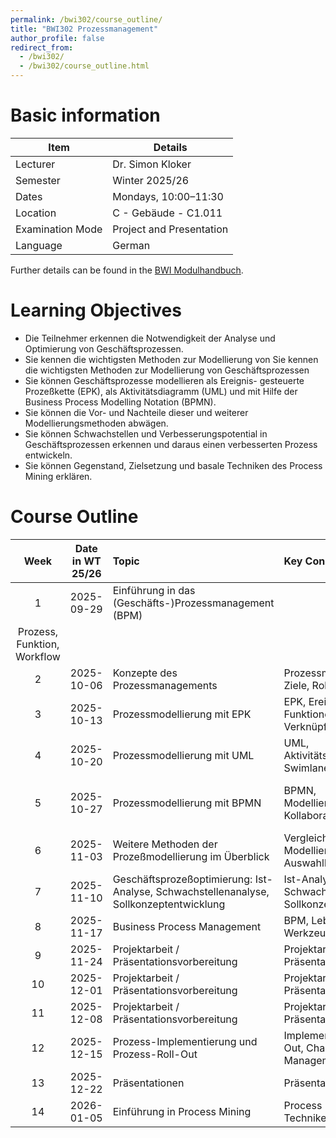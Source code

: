```yaml
---
permalink: /bwi302/course_outline/
title: "BWI302 Prozessmanagement"
author_profile: false
redirect_from: 
  - /bwi302/
  - /bwi302/course_outline.html
---
```


Basic information
======

| Item               | Details                      |
|--------------------|------------------------------|
| Lecturer           | Dr. Simon Kloker             |
| Semester           | Winter 2025/26               |
| Dates              | Mondays, 10:00–11:30         |
| Location           | C - Gebäude - C1.011         |
| Examination Mode   | Project and Presentation     |
| Language           | German                       |

Further details can be found in the [BWI Modulhandbuch](https://www.hwg-lu.de/fileadmin/user_upload/fachbereiche/fachbereich-3/Wirtschaftsinformatik/Downloads/BWI_Modulhandbuch.pdf). 

Learning Objectives
======


* Die Teilnehmer erkennen die Notwendigkeit der Analyse und Optimierung von Geschäftsprozessen.
* Sie kennen die wichtigsten Methoden zur Modellierung von Sie kennen die wichtigsten Methoden zur Modellierung von Geschäftsprozessen
* Sie können Geschäftsprozesse modellieren als Ereignis- gesteuerte Prozeßkette (EPK), als Aktivitätsdiagramm (UML) und mit Hilfe der Business Process Modelling Notation (BPMN).
* Sie können die Vor- und Nachteile dieser und weiterer Modellierungsmethoden abwägen.
* Sie können Schwachstellen und Verbesserungspotential in Geschäftsprozessen erkennen und daraus einen verbesserten Prozess entwickeln.
* Sie können Gegenstand, Zielsetzung und basale Techniken des Process Mining erklären.


Course Outline
======

| Week | Date in WT 25/26 | Topic | Key Concepts | Notes |
|:-----:|:------------:|:-----------------------------------------------|:-----------------------------------------------|:-----------------------------------------------|
| 1 | 2025-09-29 | Einführung in das (Geschäfts-)Prozessmanagement (BPM) 
 | Prozess, Funktion, Workflow |  |
| 2 | 2025-10-06 | Konzepte des Prozessmanagements | Prozessmanagement, Ziele, Rollen |  |
| 3 | 2025-10-13 | Prozessmodellierung mit EPK | EPK, Ereignisse, Funktionen, Verknüpfungen |  |
| 4 | 2025-10-20 | Prozessmodellierung mit UML | UML, Aktivitätsdiagramm, Swimlanes |  |
| 5 | 2025-10-27 | Prozessmodellierung mit BPMN | BPMN, Modellierungselemente, Kollaboration | Details and Topics for Project (Examination) |
| 6 | 2025-11-03 | Weitere Methoden der Prozeßmodellierung im Überblick | Vergleich Modellierungsmethoden, Auswahlkriterien |  |
| 7 | 2025-11-10 | Geschäftsprozeßoptimierung: Ist-Analyse, Schwachstellenanalyse, Sollkonzeptentwicklung | Ist-Analyse, Schwachstellen, Sollkonzept |  |
| 8 | 2025-11-17 | Business Process Management | BPM, Lebenszyklus, Werkzeuge |  |
| 9 | 2025-11-24 | Projektarbeit / Präsentationsvorbereitung | Projektarbeit, Präsentationstechnik | Projektarbeit |
| 10 | 2025-12-01 | Projektarbeit / Präsentationsvorbereitung | Projektarbeit, Präsentationstechnik | Projektarbeit |
| 11 | 2025-12-08 | Projektarbeit / Präsentationsvorbereitung | Projektarbeit, Präsentationstechnik | Projektarbeit |
| 12 | 2025-12-15 | Prozess-Implementierung und Prozess-Roll-Out | Implementierung, Roll-Out, Change Management |  |
| 13 | 2025-12-22 | Präsentationen | Präsentation, Feedback |  |
| 14 | 2026-01-05 | Einführung in Process Mining | Process Mining, Techniken, | |